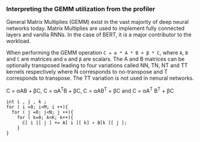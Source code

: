 ### Interpreting the GEMM utilization from the profiler

General Matrix Multiplies (GEMM) exist in the vast majority of deep neural networks today. Matrix Multiplies are used to implement fully connected layers and vanilla RNNs. In the case of BERT, it is a major contributor  to the workload. 

When performing the GEMM operation `C = α * A * B + β * C`, where `A`, `B` and `C` are matrices and `α` and `β` are scalars. The A and B matrices can be optionally transposed leading to four variations called  NN, TN, NT and TT kernels respectively where N corresponds to no-transpose and T corresponds to transpose. The TT variation is not used in nenural networks.


C = αAB + βC, C = αA<sup>T</sup>B + βC, C = αAB<sup>T</sup> + βC and C = αA<sup>T</sup> B<sup>T</sup> + βC

```
int i , j , k ; 
for ( i =0; i<M; i ++){ 
  for ( j =0; j<N; j ++){ 
    for ( k=0; k<K; k++){ 
      C[ i ][ j ] += A[ i ][ k] ∗ B[k ][ j ]; 
    } 
}
```
